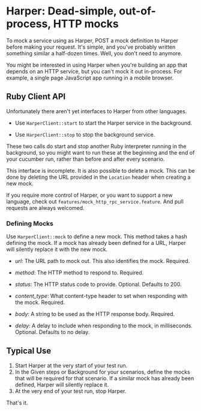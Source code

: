 # Harper: Dead-simple, out-of-process, HTTP mocks

To mock a service using as Harper, POST a mock definition to Harper
before making your request. It's simple, and you've probably written
something similar a half-dozen times. Well, you don't need to anymore.

You might be interested in using Harper when you're building an app
that depends on an HTTP service, but you can't mock it out
in-process. For example, a single page JavaScript app running in a
mobile browser.

## Ruby Client API

Unfortunately there aren't yet interfaces to Harper from other languages.

* Use `HarperClient::start` to start the Harper service in the
  background.

* Use `HarperClient::stop` to stop the background service.

These two calls do start and stop another Ruby interpreter running in
the background, so you might want to run these at the beginning and
the end of your cucumber run, rather than before and after every
scenario.

This interface is incomplete. It is also possible to delete a
mock. This can be done by deleting the URL provided in the `Location`
header when creating a new mock.

If you require more control of Harper, or you want to support a new
language, check out `features/mock_http_rpc_service.feature`. And pull
requests are always welcomed.

### Defining Mocks

Use `HarperClient::mock` to define a new mock. This method takes a
hash defining the mock. If a mock has already been defined for a URL,
Harper will silently replace it with the new mock.

* *url*: The URL path to mock out. This also identifies the mock. Required.
* *method*: The HTTP method to respond to. Required.

* *status*: The HTTP status code to provide. Optional. Defaults to 200.
* *content_type*: What content-type header to set when responding with
   the mock. Required.
* *body*: A string to be used as the HTTP response body. Required.

* *delay*: A delay to include when responding to the mock,
   in milliseconds. Optional. Defaults to no delay.

## Typical Use

1. Start Harper at the very start of your test run.
2. In the Given steps or Background for your scenarios, define the
mocks that will be required for that scenario. If a similar mock has
already been defined, Harper will silently replace it.
3. At the very end of your test run, stop Harper.

That's it.
